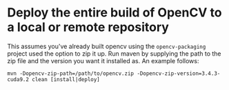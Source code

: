 # Deploy the entire build of OpenCV to a local or remote repository

This assumes you've already built opencv using the `opencv-packaging` project used the option to zip it up. Run maven by supplying the path to the zip file and the version you want it installed as. An example follows:

```
mvn -Dopencv-zip-path=/path/to/opencv.zip -Dopencv-zip-version=3.4.3-cuda9.2 clean [install|deploy]
```


